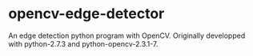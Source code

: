 opencv-edge-detector
====================

An edge detection python program with OpenCV. Originally developped with
python-2.7.3 and python-opencv-2.3.1-7.

